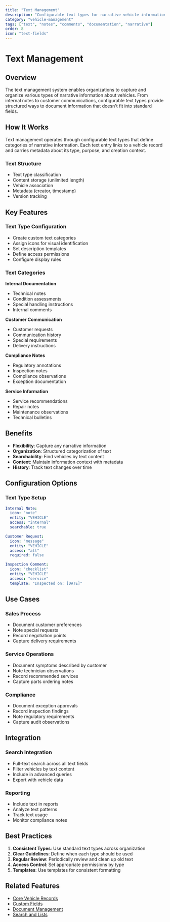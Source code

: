```yaml
---
title: "Text Management"
description: "Configurable text types for narrative vehicle information"
category: "vehicle-management"
tags: ["text", "notes", "comments", "documentation", "narrative"]
order: 8
icon: "text-fields"
---
```


# Text Management

## Overview

The text management system enables organizations to capture and organize various types of narrative information about vehicles. From internal notes to customer communications, configurable text types provide structured ways to document information that doesn't fit into standard fields.

## How It Works

Text management operates through configurable text types that define categories of narrative information. Each text entry links to a vehicle record and carries metadata about its type, purpose, and creation context.

### Text Structure
- Text type classification
- Content storage (unlimited length)
- Vehicle association
- Metadata (creator, timestamp)
- Version tracking

## Key Features

### Text Type Configuration
- Create custom text categories
- Assign icons for visual identification
- Set description templates
- Define access permissions
- Configure display rules

### Text Categories

**Internal Documentation**
- Technical notes
- Condition assessments
- Special handling instructions
- Internal comments

**Customer Communication**
- Customer requests
- Communication history
- Special requirements
- Delivery instructions

**Compliance Notes**
- Regulatory annotations
- Inspection notes
- Compliance observations
- Exception documentation

**Service Information**
- Service recommendations
- Repair notes
- Maintenance observations
- Technical bulletins

## Benefits

- **Flexibility**: Capture any narrative information
- **Organization**: Structured categorization of text
- **Searchability**: Find vehicles by text content
- **Context**: Maintain information context with metadata
- **History**: Track text changes over time

## Configuration Options

### Text Type Setup
```yaml
Internal Note:
  icon: "note"
  entity: "VEHICLE"
  access: "internal"
  searchable: true

Customer Request:
  icon: "message"
  entity: "VEHICLE"
  access: "all"
  required: false

Inspection Comment:
  icon: "checklist"
  entity: "VEHICLE"
  access: "service"
  template: "Inspected on: [DATE]"
```

## Use Cases

### Sales Process
- Document customer preferences
- Note special requests
- Record negotiation points
- Capture delivery requirements

### Service Operations
- Document symptoms described by customer
- Note technician observations
- Record recommended services
- Capture parts ordering notes

### Compliance
- Document exception approvals
- Record inspection findings
- Note regulatory requirements
- Capture audit observations

## Integration

### Search Integration
- Full-text search across all text fields
- Filter vehicles by text content
- Include in advanced queries
- Export with vehicle data

### Reporting
- Include text in reports
- Analyze text patterns
- Track text usage
- Monitor compliance notes

## Best Practices

1. **Consistent Types**: Use standard text types across organization
2. **Clear Guidelines**: Define when each type should be used
3. **Regular Review**: Periodically review and clean up old text
4. **Access Control**: Set appropriate permissions by type
5. **Templates**: Use templates for consistent formatting

## Related Features

- [Core Vehicle Records](/features/vehicle-management/core-records)
- [Custom Fields](/features/vehicle-management/custom-fields)
- [Document Management](/features/vehicle-management/document-management)
- [Search and Lists](/features/vehicle-management/search-lists)